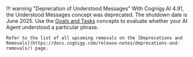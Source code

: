!!! warning "Deprecation of Understood Messages"
    With Cognigy.AI 4.91, the Understood Messages concept was deprecated. The shutdown date is June 2025. Use the [Goals and Tasks](https://docs.cognigy.com/ai/analyze/goals-and-tasks/overview/) concepts to evaluate whether your AI Agent understood a particular phrase.

    Refer to the list of all upcoming removals on the [Deprecations and Removals](https://docs.cognigy.com/release-notes/deprecations-and-removals/) page.
